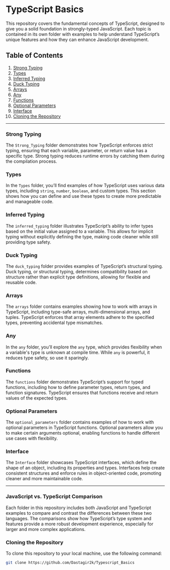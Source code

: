 # TypeScript Basics

This repository covers the fundamental concepts of TypeScript, designed to give you a solid foundation in strongly-typed JavaScript. Each topic is contained in its own folder with examples to help understand TypeScript’s unique features and how they can enhance JavaScript development.

## Table of Contents

1. [Strong Typing](./1.strong_typing)
2. [Types](./2.types)
3. [Inferred Typing](./3.inferred_typing)
4. [Duck Typing](./4.duck_typing)
5. [Arrays](./5.arrays)
6. [Any](./6.any)
7. [Functions](./7.functions)
8. [Optional Parameters](./8.optional_parameters)
9. [Interface](./9.interface)
10. [Cloning the Repository](#cloning-the-repository)

---

### Strong Typing
The `Strong_Typing` folder demonstrates how TypeScript enforces strict typing, ensuring that each variable, parameter, or return value has a specific type. Strong typing reduces runtime errors by catching them during the compilation process.

### Types
In the `Types` folder, you’ll find examples of how TypeScript uses various data types, including `string`, `number`, `boolean`, and custom types. This section shows how you can define and use these types to create more predictable and manageable code.

### Inferred Typing
The `inferred_typing` folder illustrates TypeScript’s ability to infer types based on the initial value assigned to a variable. This allows for implicit typing without explicitly defining the type, making code cleaner while still providing type safety.

### Duck Typing
The `duck_typing` folder provides examples of TypeScript’s structural typing. Duck typing, or structural typing, determines compatibility based on structure rather than explicit type definitions, allowing for flexible and reusable code.

### Arrays
The `arrays` folder contains examples showing how to work with arrays in TypeScript, including type-safe arrays, multi-dimensional arrays, and tuples. TypeScript enforces that array elements adhere to the specified types, preventing accidental type mismatches.

### Any
In the `any` folder, you’ll explore the `any` type, which provides flexibility when a variable's type is unknown at compile time. While `any` is powerful, it reduces type safety, so use it sparingly.

### Functions
The `functions` folder demonstrates TypeScript’s support for typed functions, including how to define parameter types, return types, and function signatures. TypeScript ensures that functions receive and return values of the expected types.

### Optional Parameters
The `optional_parameters` folder contains examples of how to work with optional parameters in TypeScript functions. Optional parameters allow you to make certain arguments optional, enabling functions to handle different use cases with flexibility.

### Interface
The `Interface` folder showcases TypeScript interfaces, which define the shape of an object, including its properties and types. Interfaces help create consistent structures and enforce rules in object-oriented code, promoting cleaner and more maintainable code.

---

### JavaScript vs. TypeScript Comparison

Each folder in this repository includes both JavaScript and TypeScript examples to compare and contrast the differences between these two languages. The comparisons show how TypeScript’s type system and features provide a more robust development experience, especially for larger and more complex applications.


### Cloning the Repository

To clone this repository to your local machine, use the following command:

```bash
git clone https://github.com/Dastagir2k/Typescript_Basics
